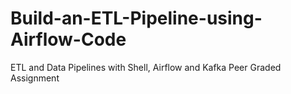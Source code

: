 # Build-an-ETL-Pipeline-using-Airflow-Code
ETL and Data Pipelines with Shell, Airflow and Kafka Peer Graded Assignment 
